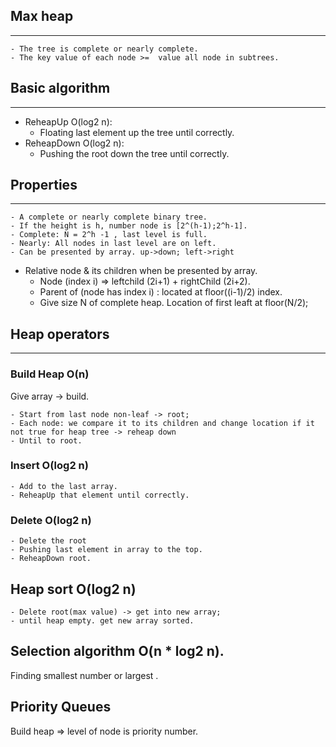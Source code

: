 ## Max heap
___

    - The tree is complete or nearly complete.
    - The key value of each node >=  value all node in subtrees.

## Basic algorithm
___

- ReheapUp O(log2 n):
    - Floating last element up the tree until correctly.
- ReheapDown O(log2 n):
    - Pushing the root down the tree until correctly.

## Properties
___
    - A complete or nearly complete binary tree.
    - If the height is h, number node is [2^(h-1);2^h-1].
    - Complete: N = 2^h -1 , last level is full.
    - Nearly: All nodes in last level are on left.
    - Can be presented by array. up->down; left->right
- Relative node & its children when be presented by array.
    - Node (index i) => leftchild (2i+1) + rightChild (2i+2).
    - Parent of (node has index i) : located at floor((i-1)/2) index.
    - Give size N of complete heap. Location of first leaft at floor(N/2);

## Heap operators
___
### Build Heap O(n)

Give array -> build.
    
    - Start from last node non-leaf -> root;
    - Each node: we compare it to its children and change location if it not true for heap tree -> reheap down 
    - Until to root. 
  
### Insert O(log2 n)
    - Add to the last array.
    - ReheapUp that element until correctly.

### Delete O(log2 n)
    - Delete the root
    - Pushing last element in array to the top.
    - ReheapDown root.

## Heap sort O(log2 n)
    - Delete root(max value) -> get into new array;
    - until heap empty. get new array sorted.

## Selection algorithm O(n * log2 n).
Finding smallest number or largest .

## Priority Queues
Build heap => level of node is priority number.